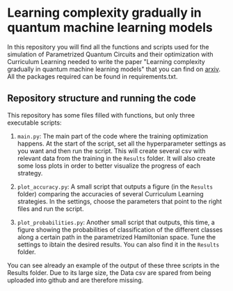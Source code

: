 # Learning complexity gradually in quantum machine learning models
In this repository you will find all the functions and scripts used for the simulation of Parametrized Quantum Circuits and their optimization with Curriculum Learning needed to write the paper "Learning complexity gradually in quantum machine learning models" that you can find on [arxiv](https://www.google.com). All the packages required can be found in requirements.txt.

## Repository structure and running the code
This repository has some files filled with functions, but only three executable scripts: 

1. `main.py`: The main part of the code where the training optimization happens. At the start of the script, set all the hyperparameter settings as you want and then run the script. This will create several csv with relevant data from the training in the `Results` folder. It will also create some loss plots in order to better visualize the progress of each strategy.

2. `plot_accuracy.py`: A small script that outputs a figure (in the `Results` folder) comparing the accuracies of several Curriculum Learning strategies. In the settings, choose the parameters that point to the right files and run the script.

3. `plot_probabilities.py`: Another small script that outputs, this time, a figure showing the probabilities of classification of the different classes along a certain path in the parametrized Hamiltonian space. Tune the settings to ibtain the desired results. You can also find it in the `Results` folder.

You can see already an example of the output of these three scripts in the Results folder. Due to its large size, the Data csv are spared from being uploaded into github and are therefore missing.
